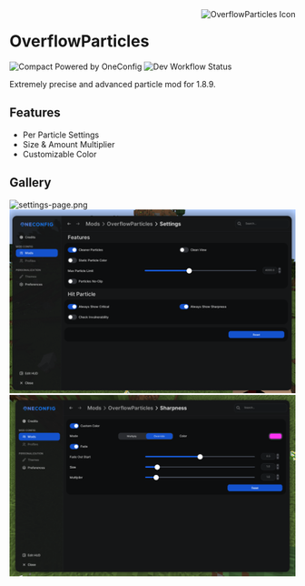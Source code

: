 <img align="right" src="src/main/resources/overflowparticles.svg" alt="OverflowParticles Icon"/>

# OverflowParticles

![Compact Powered by OneConfig](https://polyfrost.org/img/compact_vector.svg)  ![Dev Workflow Status](https://img.shields.io/github/v/release/Polyfrost/OverflowParticles.svg?style=for-the-badge&color=1452cc&label=release)

Extremely precise and advanced particle mod for 1.8.9.

## Features

- Per Particle Settings
- Size & Amount Multiplier
- Customizable Color

## Gallery

![settings-page.png](images/settings-page.png)
![settings.png](images/settings.png)
![particle.png](images/particle.png)

